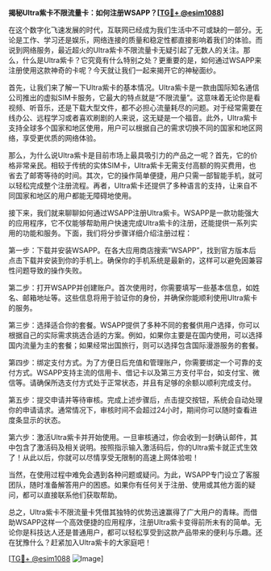 **揭秘Ultra紫卡不限流量卡：如何注册WSAPP？[[TG💪+ @esim1088](https://t.me/s/esim1088)]**

在这个数字化飞速发展的时代，互联网已经成为我们生活中不可或缺的一部分。无论是工作、学习还是娱乐，网络连接的质量和稳定性都直接影响着我们的体验。而说到网络服务，最近超火的Ultra紫卡不限流量卡无疑引起了无数人的关注。那么，什么是Ultra紫卡？它究竟有什么特别之处？更重要的是，如何通过WSAPP来注册使用这款神奇的卡呢？今天就让我们一起来揭开它的神秘面纱。

首先，让我们来了解一下Ultra紫卡的基本情况。Ultra紫卡是一款由国际知名通信公司推出的虚拟SIM卡服务，它最大的特点就是“不限流量”。这意味着无论你是看视频、听音乐，还是下载大型文件，都不必担心流量耗尽的问题。对于经常需要在线办公、远程学习或者喜欢刷剧的人来说，这无疑是一个福音。此外，Ultra紫卡支持全球多个国家和地区使用，用户可以根据自己的需求切换不同的国家和地区网络，享受更优质的网络体验。

那么，为什么说Ultra紫卡是目前市场上最具吸引力的产品之一呢？首先，它的价格非常亲民。相较于传统的实体SIM卡，Ultra紫卡无需支付高额的购买费用，也省去了邮寄等待的时间。其次，它的操作简单便捷，用户只需一部智能手机，就可以轻松完成整个注册流程。再者，Ultra紫卡还提供了多种语言的支持，让来自不同国家和地区的用户都能无障碍地使用。

接下来，我们就来聊聊如何通过WSAPP注册Ultra紫卡。WSAPP是一款功能强大的应用程序，它不仅能够帮助用户快速完成Ultra紫卡的注册，还能提供一系列实用的功能和服务。下面，我们将分步骤详细介绍注册过程：

第一步：下载并安装WSAPP。在各大应用商店搜索“WSAPP”，找到官方版本后点击下载并安装到你的手机上。确保你的手机系统是最新的，这样可以避免因兼容性问题导致的操作失败。

第二步：打开WSAPP并创建账户。首次使用时，你需要填写一些基本信息，如姓名、邮箱地址等。这些信息将用于验证你的身份，并确保你能顺利使用Ultra紫卡的服务。

第三步：选择适合你的套餐。WSAPP提供了多种不同的套餐供用户选择，你可以根据自己的实际需求挑选合适的方案。例如，如果你主要是在国内使用，可以选择国内流量为主的套餐；如果经常出国旅行，则可以选择包含国际漫游服务的套餐。

第四步：绑定支付方式。为了方便日后充值和管理账户，你需要绑定一个可靠的支付方式。WSAPP支持主流的信用卡、借记卡以及第三方支付平台，如支付宝、微信等。请确保所选支付方式处于正常状态，并且有足够的余额以顺利完成支付。

第五步：提交申请并等待审核。完成上述步骤后，点击提交按钮，系统会自动处理你的申请请求。通常情况下，审核时间不会超过24小时，期间你可以随时查看进度条显示的状态。

第六步：激活Ultra紫卡并开始使用。一旦审核通过，你会收到一封确认邮件，其中包含了激活码及相关说明。按照指示输入激活码后，你的Ultra紫卡就正式生效了！从此以后，你就可以尽情享受无限制的高速上网体验啦！

当然，在使用过程中难免会遇到各种问题或疑问。为此，WSAPP专门设立了客服团队，随时准备解答用户的困惑。如果你有任何关于注册、使用或其他方面的疑问，都可以直接联系他们获取帮助。

总之，Ultra紫卡不限流量卡凭借其独特的优势迅速赢得了广大用户的青睐。而借助WSAPP这样一个高效便捷的应用程序，注册Ultra紫卡变得前所未有的简单。无论你是科技达人还是普通用户，都可以轻松享受到这款产品带来的便利与乐趣。还在犹豫什么？赶紧加入Ultra紫卡的大家庭吧！

[[TG💪+ @esim1088](https://t.me/s/esim1088) ![Image](https://i.postimg.cc/4NQfJmqS/Snipaste-2025-05-13-00-14-12.png)]